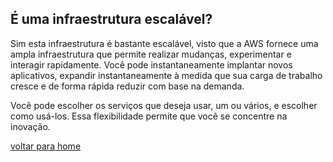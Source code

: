 ## É uma infraestrutura escalável?

Sim esta infraestrutura é bastante escalável, visto que a AWS fornece uma ampla infraestrutura que permite realizar mudanças, experimentar e interagir rapidamente. Você pode instantaneamente implantar novos aplicativos, expandir instantaneamente à medida que sua carga de trabalho cresce e de forma rápida reduzir com base na demanda.  
  
Você pode escolher os serviços que deseja usar, um ou vários, e escolher como usá-los. Essa flexibilidade permite que você se concentre na inovação.

[voltar para home](index.md)
